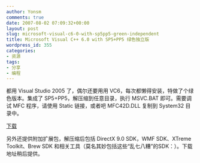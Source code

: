 ```yaml
---
author: Yonsm
comments: true
date: 2007-08-02 07:09:32+00:00
layout: post
slug: microsoft-visual-c6-0-with-sp5pp5-green-independent
title: Microsoft Visual C++ 6.0 with SP5+PP5 绿色独立版
wordpress_id: 355
categories:
- 资源
tags:
- 分享
- 编程
---
```


都用 Visual Studio 2005 了，偶尔还要用用 VC6，每次都懒得安装，特做了个绿色版本。集成了 SP5+PP5，解压缩到任意目录，执行 MSVC.BAT 即可。需要调试 MFC 程序，请使用 Static 链接，或者吧 MFC42D.DLL 复制到 System32 目录中。  
  
[下载](/asserts/MSVC.EXE)  
  
另外还提供附加扩展包，解压缩后包括 DirectX 9.0 SDK，WMF SDK、XTreme Toolkit、Brew SDK 和相关工具（莫名其妙包括这些“乱七八糟”的SDK：）。下载地址稍后提供。  
  

